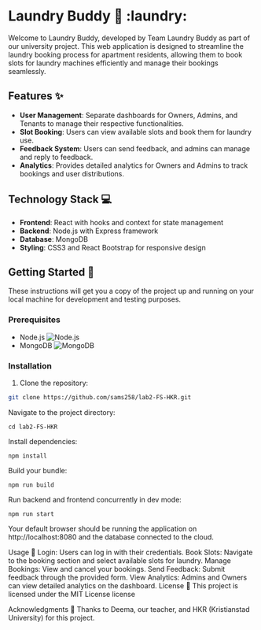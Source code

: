 # Laundry Buddy :tshirt: :laundry:

Welcome to Laundry Buddy, developed by Team Laundry Buddy as part of our university project. This web application is designed to streamline the laundry booking process for apartment residents, allowing them to book slots for laundry machines efficiently and manage their bookings seamlessly.

## Features :sparkles:

- **User Management**: Separate dashboards for Owners, Admins, and Tenants to manage their respective functionalities.
- **Slot Booking**: Users can view available slots and book them for laundry use.
- **Feedback System**: Users can send feedback, and admins can manage and reply to feedback.
- **Analytics**: Provides detailed analytics for Owners and Admins to track bookings and user distributions.

## Technology Stack :computer:

- **Frontend**: React with hooks and context for state management
- **Backend**: Node.js with Express framework
- **Database**: MongoDB
- **Styling**: CSS3 and React Bootstrap for responsive design

## Getting Started :rocket:

These instructions will get you a copy of the project up and running on your local machine for development and testing purposes.

### Prerequisites

- Node.js ![Node.js](https://img.shields.io/badge/Node.js-21.6.1-green?logo=node.js&logoColor=white&style=flat)
- MongoDB ![MongoDB](https://img.shields.io/badge/MongoDB-v7.0.7-green?logo=mongodb&logoColor=white&style=flat)

### Installation

1. Clone the repository:
```bash
git clone https://github.com/sams258/lab2-FS-HKR.git
```

Navigate to the project directory:
```
cd lab2-FS-HKR
```

Install dependencies:
```
npm install
```

Build your bundle:
```
npm run build
```

Run backend and frontend concurrently in dev mode:

```
npm run start
```

Your default browser should be running the application on http://localhost:8080 and the database connected to the cloud.

Usage :memo:
Login: Users can log in with their credentials.
Book Slots: Navigate to the booking section and select available slots for laundry.
Manage Bookings: View and cancel your bookings.
Send Feedback: Submit feedback through the provided form.
View Analytics: Admins and Owners can view detailed analytics on the dashboard.
License :scroll:
This project is licensed under the MIT License license

Acknowledgments :star2:
Thanks to Deema, our teacher, and HKR (Kristianstad University) for this project.
